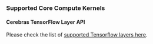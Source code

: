 

### Supported Core Compute Kernels
#### Cerebras TensorFlow Layer API
Please check the list of [supported Tensorflow layers here](https://docs.cerebras.net/en/1.6.0/tensorflow-docs/api-rst/tf.html).

